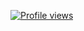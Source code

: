 [![Profile views](https://komarev.com/ghpvc/?username=Adityaadpandey&label=Profile%20views)](https://github.com/Adityaadpandey)
